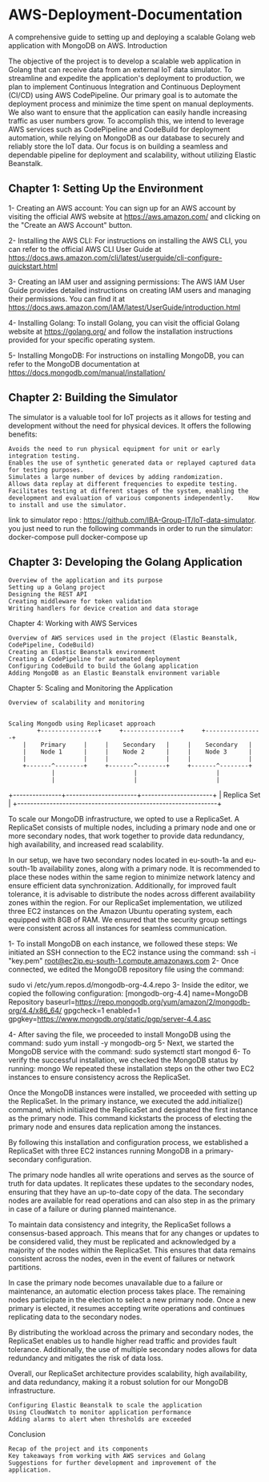 # AWS-Deployment-Documentation
A comprehensive guide to setting up and deploying a scalable Golang web application with MongoDB on AWS.
Introduction

The objective of the project is to develop a scalable web application in Golang that can receive data from an external IoT data simulator. To streamline and expedite the application's deployment to production, we plan to implement Continuous Integration and Continuous Deployment (CI/CD) using AWS CodePipeline. Our primary goal is to automate the deployment process and minimize the time spent on manual deployments. We also want to ensure that the application can easily handle increasing traffic as user numbers grow. To accomplish this, we intend to leverage AWS services such as CodePipeline and CodeBuild for deployment automation, while relying on MongoDB as our database to securely and reliably store the IoT data. Our focus is on building a seamless and dependable pipeline for deployment and scalability, without utilizing Elastic Beanstalk.

## Chapter 1: Setting Up the Environment
   1- Creating an AWS account: You can sign up for an AWS account by visiting the official AWS website at https://aws.amazon.com/ and clicking on the "Create an AWS Account" button.

  2-  Installing the AWS CLI: For instructions on installing the AWS CLI, you can refer to the official AWS CLI User Guide at https://docs.aws.amazon.com/cli/latest/userguide/cli-configure-quickstart.html

  3-  Creating an IAM user and assigning permissions: The AWS IAM User Guide provides detailed instructions on creating IAM users and managing their permissions. You can find it at https://docs.aws.amazon.com/IAM/latest/UserGuide/introduction.html

  4-  Installing Golang: To install Golang, you can visit the official Golang website at https://golang.org/ and follow the installation instructions provided for your specific operating system.

  5-   Installing MongoDB: For instructions on installing MongoDB, you can refer to the MongoDB documentation at https://docs.mongodb.com/manual/installation/



## Chapter 2: Building the Simulator

The simulator is a valuable tool for IoT projects as it allows for testing and development without the need for physical devices. It offers the following benefits:

    Avoids the need to run physical equipment for unit or early integration testing.
    Enables the use of synthetic generated data or replayed captured data for testing purposes.
    Simulates a large number of devices by adding randomization.
    Allows data replay at different frequencies to expedite testing.
    Facilitates testing at different stages of the system, enabling the development and evaluation of various components independently.    How to install and use the simulator. 
    
link to simulator repo : https://github.com/IBA-Group-IT/IoT-data-simulator.
you just need to run the following commands in order to run the simulator: 
docker-compose pull
docker-compose up


## Chapter 3: Developing the Golang Application

    Overview of the application and its purpose
    Setting up a Golang project
    Designing the REST API
    Creating middleware for token validation
    Writing handlers for device creation and data storage

Chapter 4: Working with AWS Services

    Overview of AWS services used in the project (Elastic Beanstalk, CodePipeline, CodeBuild)
    Creating an Elastic Beanstalk environment
    Creating a CodePipeline for automated deployment
    Configuring CodeBuild to build the Golang application
    Adding MongoDB as an Elastic Beanstalk environment variable

Chapter 5: Scaling and Monitoring the Application

    Overview of scalability and monitoring
    
    
    Scaling Mongodb using Replicaset approach 
            +----------------+     +----------------+     +----------------+
        |    Primary     |     |    Secondary   |     |    Secondary   |
        |    Node 1      |     |    Node 2      |     |    Node 3      |
        |                |     |                |     |                |
        +-------^--------+     +-------^--------+     +-------^--------+
                |                      |                      |
                |                      |                      |
+---------------+----------------------+----------------------+
|                      Replica Set                             |
+--------------------------------------------------------------+

To scale our MongoDB infrastructure, we opted to use a ReplicaSet. A ReplicaSet consists of multiple nodes, including a primary node and one or more secondary nodes, that work together to provide data redundancy, high availability, and increased read scalability.

In our setup, we have two secondary nodes located in  eu-south-1a and eu-south-1b availability zones, along with a primary node. It is recommended to place these nodes within the same region to minimize network latency and ensure efficient data synchronization. Additionally, for improved fault tolerance, it is advisable to distribute the nodes across different availability zones within the region.
For our ReplicaSet implementation, we utilized three EC2 instances on the Amazon Ubuntu operating system, each equipped with 8GB of RAM. We ensured that the security group settings were consistent across all instances for seamless communication.

1- To install MongoDB on each instance, we followed these steps:
 We initiated an SSH connection to the EC2 instance using the command:
ssh -i "key.pem" [root@ec2ip.eu-south-1.compute.amazonaws.com](mailto:root@ec2ip.eu-south-1.compute.amazonaws.com)
2- Once connected, we edited the MongoDB repository file using the command:

sudo vi /etc/yum.repos.d/mongodb-org-4.4.repo
3- Inside the editor, we copied the following configuration:
[mongodb-org-4.4]
name=MongoDB Repository
baseurl=https://repo.mongodb.org/yum/amazon/2/mongodb-org/4.4/x86_64/
gpgcheck=1
enabled=1
gpgkey=https://www.mongodb.org/static/pgp/server-4.4.asc

4- After saving the file, we proceeded to install MongoDB using the command:
sudo yum install -y mongodb-org
5- Next, we started the MongoDB service with the command:
sudo systemctl start mongod
6- To verify the successful installation, we checked the MongoDB status by running:
mongo
We repeated these installation steps on the other two EC2 instances to ensure consistency across the ReplicaSet.

Once the MongoDB instances were installed, we proceeded with setting up the ReplicaSet. In the primary instance, we executed the add.initialize() command, which initialized the ReplicaSet and designated the first instance as the primary node. This command kickstarts the process of electing the primary node and ensures data replication among the instances.

By following this installation and configuration process, we established a ReplicaSet with three EC2 instances running MongoDB in a primary-secondary configuration.


The primary node handles all write operations and serves as the source of truth for data updates. It replicates these updates to the secondary nodes, ensuring that they have an up-to-date copy of the data. The secondary nodes are available for read operations and can also step in as the primary in case of a failure or during planned maintenance.

To maintain data consistency and integrity, the ReplicaSet follows a consensus-based approach. This means that for any changes or updates to be considered valid, they must be replicated and acknowledged by a majority of the nodes within the ReplicaSet. This ensures that data remains consistent across the nodes, even in the event of failures or network partitions.

In case the primary node becomes unavailable due to a failure or maintenance, an automatic election process takes place. The remaining nodes participate in the election to select a new primary node. Once a new primary is elected, it resumes accepting write operations and continues replicating data to the secondary nodes.

By distributing the workload across the primary and secondary nodes, the ReplicaSet enables us to handle higher read traffic and provides fault tolerance. Additionally, the use of multiple secondary nodes allows for data redundancy and mitigates the risk of data loss.

Overall, our ReplicaSet architecture provides scalability, high availability, and data redundancy, making it a robust solution for our MongoDB infrastructure.


    Configuring Elastic Beanstalk to scale the application
    Using CloudWatch to monitor application performance
    Adding alarms to alert when thresholds are exceeded

Conclusion

    Recap of the project and its components
    Key takeaways from working with AWS services and Golang
    Suggestions for further development and improvement of the application.
